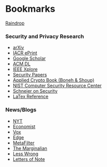 Bookmarks
=========

[Raindrop](https://raindrop.io/)

### Security and Privacy Research 
* [arXiv](https://arxiv.org/)
* [IACR ePrint](https://eprint.iacr.org/)
* [Google Scholar](https://scholar.google.com/)
* [ACM DL](https://dl.acm.org/)
* [IEEE Xplore](https://ieeexplore.ieee.org/Xplore/home.jsp)
* [Security Papers](https://www.mlsec.org/topnotch/index.html)
* [Applied Crypto Book (Boneh & Shoup)](http://toc.cryptobook.us/)
* [NIST Computer Security Resource Center](https://csrc.nist.gov/topics)
* [Schneier on Security](https://www.schneier.com/)
* [LaTex Reference](https://tug.ctan.org/info/latex-refsheet/LaTeX_RefSheet.pdf)

### News/Blogs
* [NYT](https://www.nytimes.com)
* [Economist](https://www.economist.com)
* [Vox](https://www.vox.com/)
* [Edge](https://www.edge.org/)
* [MetaFilter](https://www.metafilter.com/)
* [The Marginalian](https://www.themarginalian.org/)
* [Less Wrong](https://www.lesswrong.com/)
* [Letters of Note](https://lettersofnote.com/)
